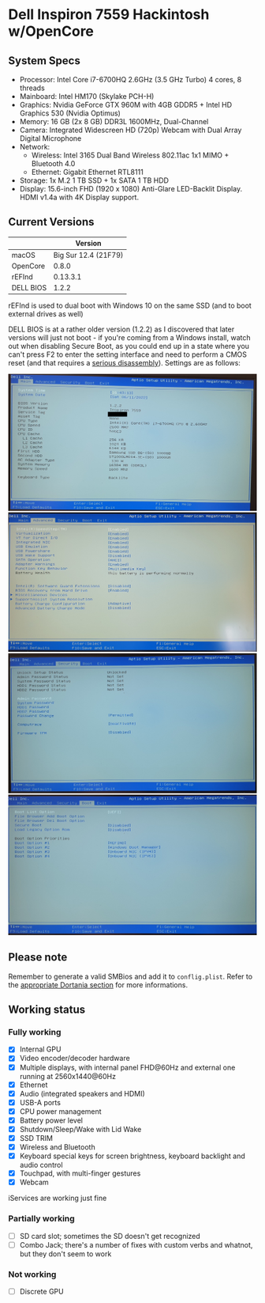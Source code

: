 # Dell Inspiron 7559 Hackintosh w/OpenCore

## System Specs

* Processor: Intel Core i7-6700HQ 2.6GHz (3.5 GHz Turbo) 4 cores, 8 threads
* Mainboard: Intel HM170 (Skylake PCH-H)
* Graphics: Nvidia GeForce GTX 960M with 4GB GDDR5 + Intel HD Graphics 530 (Nvidia Optimus)
* Memory: 16 GB (2x 8 GB) DDR3L 1600MHz, Dual-Channel
* Camera: Integrated Widescreen HD (720p) Webcam with Dual Array Digital Microphone
* Network: 
  * Wireless: Intel 3165 Dual Band Wireless 802.11ac 1x1 MIMO + Bluetooth 4.0
  * Ethernet: Gigabit Ethernet RTL8111
* Storage: 1x M.2 1 TB SSD + 1x SATA 1 TB HDD
* Display: 15.6-inch FHD (1920 x 1080) Anti-Glare LED-Backlit Display. HDMI v1.4a with 4K Display support.

## Current Versions

|           | Version              |
| --------- | -------------------- |
| macOS     | Big Sur 12.4 (21F79) |
| OpenCore  | 0.8.0                |
| rEFInd    | 0.13.3.1             |
| DELL BIOS | 1.2.2                |

rEFInd is used to dual boot with Windows 10 on the same SSD (and to boot external drives as well)

DELL BIOS is at a rather older version (1.2.2) as I discovered that later versions will just not boot - if you're coming from a Windows install, watch out when disabling Secure Boot, as you could end up in a state where you can't press F2 to enter the setting interface and need to perform a CMOS reset (and that requires a [serious disassembly](https://www.youtube.com/watch?v=QRIZiY89uqc)). Settings are as follows:

![](img/1-main.jpg )
![](img/2-advanced.jpg)
![](img/3-security.jpg)
![](img/4-boot.jpg)

## Please note

Remember to generate a valid SMBios and add it to `conflig.plist`. Refer to the [appropriate Dortania section](https://dortania.github.io/OpenCore-Install-Guide/extras/smbios-support.html) for more informations.

## Working status

### Fully working

* [x] Internal GPU
* [x] Video encoder/decoder hardware
* [x] Multiple displays, with internal panel FHD@60Hz and external one running at 2560x1440@60Hz
* [x] Ethernet
* [x] Audio (integrated speakers and HDMI)
* [x] USB-A ports
* [x] CPU power management
* [x] Battery power level
* [x] Shutdown/Sleep/Wake with Lid Wake
* [x] SSD TRIM
* [x] Wireless and Bluetooth
* [x] Keyboard special keys for screen brightness, keyboard backlight and audio control  
* [x] Touchpad, with multi-finger gestures
* [x] Webcam

iServices are working just fine

### Partially working

* [ ] SD card slot; sometimes the SD doesn't get recognized
* [ ] Combo Jack; there's a number of fixes with custom verbs and whatnot, but they don't seem to work

### Not working

* [ ] Discrete GPU